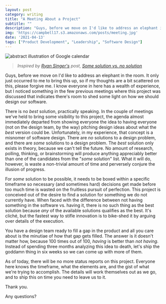 ```yaml
---
layout: post
category: writing
title: "A Meeting About a Project"
subtitle: ""
description: "Guys, before we move on I'd like to address an elephant in the room..."
img: 'https://campbell17.s3.amazonaws.com/posts/meeting.jpg'
date: '2021-04-13'
tags: ["Product Development", "Leadership", "Software Design"]
---
```


![abstract illustration of Google calendar](https://campbell17.s3.amazonaws.com/posts/meeting.jpg)

> _Inspired by [Ryan Singer's](https://world.hey.com/rjs/) post, [Some solution vs. no solution](https://world.hey.com/rjs/10-some-solution-vs-no-solution-1d0b05d0)_

Guys, before we move on I'd like to address an elephant in the room. It only just occurred to me to bring this up, so if my thoughts are a bit scattered on this, please forgive me. I know everyone in here has a wealth of experience, but I noticed something in the few previous meetings where this project was discussed that indicates there's room to shed some light on how we should design our software.

<!--more-->

There is no _best_ solution, practically speaking. In the couple of meetings we've held to bring some visibility to this project, the agenda almost immediately departed from showing everyone the idea to having everyone (not on the design team, by the way) pitching design ideas about what the _best_ version could be. Unfortunately, in my experience, that concept is a misnomer of software design. There are _no_ solutions to a design problem, and there are _some_ solutions to a design problem. The _best_ solution only exists in theory, because we can't tell the future. No amount of research, polling, thinking, or brainstorming will produce anything appreciably better than one of the candidates from the "_some_ solution" list. What it will do, however, is waste a non-trivial amount of time and perversely conjure the illusion of progress.

For _some_ solution to be possible, it needs to be boxed within a specific timeframe so necessary (and sometimes hard) decisions get made before too much time is wasted on the fruitless pursuit of perfection. This project is conceived out of the desire to find a solution for something we do not currently have. When faced with the difference between not having something in the software vs. having it, there is no such thing as the best solution because _any_ of the available solutions qualifies as the best. It's cliché, but the fastest way to stifle innovation is to bike-shed it by arguing over details of the execution.

You have a design team ready to fill a gap in the product and all you care about is the minutiae of how that gap gets filled. The answer is it doesn't matter how, because 100 times out of 100, _having_ is better than _not having_. Instead of spending three months analyzing this idea to death, let's ship the goddamn thing in six weeks so we can come up with more of them.

As of today, there will be no more status reports on this project. Everyone here knows the timeframe, what the elements are, and the gist of what we're trying to accomplish. The details will work themselves out as we go, and to ship this on time you need to leave us to it.

Thank you. 

Any questions?

